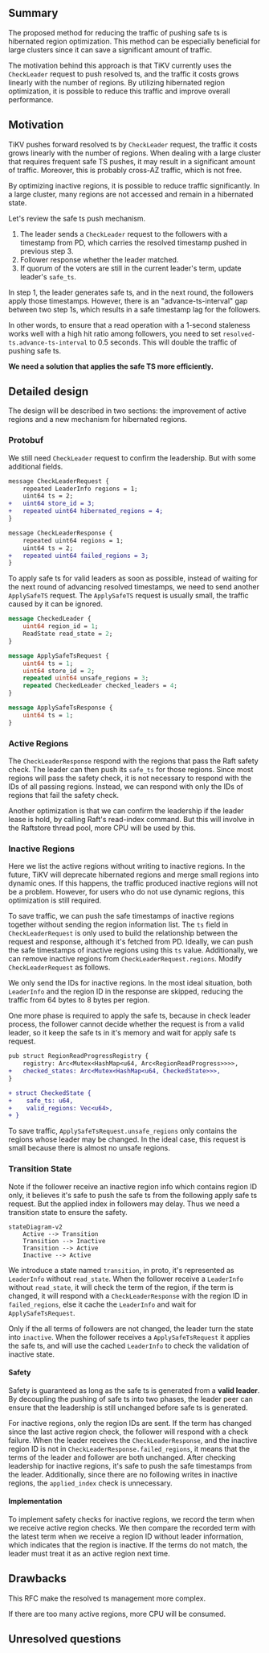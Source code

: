 ## Summary

The proposed method for reducing the traffic of pushing safe ts is hibernated region optimization. This method can be especially beneficial for large clusters since it can save a significant amount of traffic.

The motivation behind this approach is that TiKV currently uses the `CheckLeader` request to push resolved ts, and the traffic it costs grows linearly with the number of regions. By utilizing hibernated region optimization, it is possible to reduce this traffic and improve overall performance.

## Motivation

TiKV pushes forward resolved ts by `CheckLeader` request, the traffic it costs grows linearly with the number of regions. When dealing with a large cluster that requires frequent safe TS pushes, it may result in a significant amount of traffic. Moreover, this is probably cross-AZ traffic, which is not free.

By optimizing inactive regions, it is possible to reduce traffic significantly. In a large cluster, many regions are not accessed and remain in a hibernated state.

Let's review the safe ts push mechanism.

1. The leader sends a `CheckLeader` request to the followers with a timestamp from PD, which carries the resolved timestamp pushed in previous step 3.
2. Follower response whether the leader matched.
3. If quorum of the voters are still in the current leader's term, update leader's `safe_ts`.

In step 1, the leader generates safe ts, and in the next round, the followers apply those timestamps. However, there is an "advance-ts-interval" gap between two step 1s, which results in a safe timestamp lag for the followers.

In other words, to ensure that a read operation with a 1-second staleness works well with a high hit ratio among followers, you need to set `resolved-ts.advance-ts-interval` to 0.5 seconds. This will double the traffic of pushing safe ts.

**We need a solution that applies the safe TS more efficiently.**

## Detailed design

The design will be described in two sections: the improvement of active regions and a new mechanism for hibernated regions.

### Protobuf

We still need `CheckLeader` request to confirm the leadership. But with some additional fields.

```diff
message CheckLeaderRequest {
    repeated LeaderInfo regions = 1;
    uint64 ts = 2;
+   uint64 store_id = 3;
+   repeated uint64 hibernated_regions = 4;
}

message CheckLeaderResponse {
    repeated uint64 regions = 1;
    uint64 ts = 2;
+   repeated uint64 failed_regions = 3;
}
```

To apply safe ts for valid leaders as soon as possible, instead of waiting for the next round of advancing resolved timestamps, we need to send another `ApplySafeTS` request. The `ApplySafeTS` request is usually small, the traffic caused by it can be ignored.

```protobuf
message CheckedLeader {
    uint64 region_id = 1;
    ReadState read_state = 2;
}

message ApplySafeTsRequest {
    uint64 ts = 1;
    uint64 store_id = 2;
    repeated uint64 unsafe_regions = 3;
    repeated CheckedLeader checked_leaders = 4;
}

message ApplySafeTsResponse {
    uint64 ts = 1;
}
```

### Active Regions

The `CheckLeaderResponse` respond with the regions that pass the Raft safety check. The leader can then push its `safe_ts` for those regions. Since most regions will pass the safety check, it is not necessary to respond with the IDs of all passing regions. Instead, we can respond with only the IDs of regions that fail the safety check.

Another optimization is that we can confirm the leadership if the leader lease is hold, by calling Raft's read-index command. But this will involve in the Raftstore thread pool, more CPU will be used by this.

### Inactive Regions

Here we list the active regions without writing to inactive regions. In the future, TiKV will deprecate hibernated regions and merge small regions into dynamic ones. If this happens, the traffic produced inactive regions will not be a problem. However, for users who do not use dynamic regions, this optimization is still required.

To save traffic, we can push the safe timestamps of inactive regions together without sending the region information list. The `ts` field in `CheckLeaderRequest` is only used to build the relationship between the request and response, although it's fetched from PD. Ideally, we can push the safe timestamps of inactive regions using this `ts` value. Additionally, we can remove inactive regions from `CheckLeaderRequest.regions`. Modify `CheckLeaderRequest` as follows.

We only send the IDs for inactive regions. In the most ideal situation, both `LeaderInfo` and the region ID in the response are skipped, reducing the traffic from 64 bytes to 8 bytes per region.

One more phase is required to apply the safe ts, because in check leader process, the follower cannot decide whether the request is from a valid leader, so it keep the safe ts in it's memory and wait for apply safe ts request.

```diff
pub struct RegionReadProgressRegistry {
    registry: Arc<Mutex<HashMap<u64, Arc<RegionReadProgress>>>>,
+   checked_states: Arc<Mutex<HashMap<u64, CheckedState>>>,
}

+ struct CheckedState {
+    safe_ts: u64,
+    valid_regions: Vec<u64>,
+ }
```

To save traffic, `ApplySafeTsRequest.unsafe_regions` only contains the regions whose leader may be changed. In the ideal case, this request is small because there is almost no unsafe regions.

### Transition State

Note if the follower receive an inactive region info which contains region ID only, it believes it's safe to push the safe ts from the following apply safe ts request. But the applied index in followers may delay. Thus we need a transition state to ensure the safety.

```mermaid
stateDiagram-v2
    Active --> Transition
    Transition --> Inactive
    Transition --> Active
    Inactive --> Active
```

We introduce a state named `transition`, in proto, it's represented as `LeaderInfo` without `read_state`. When the follower receive a `LeaderInfo` without `read_state`, it will check the term of the region, if the term is changed, it will respond with a `CheckLeaderResponse` with the region ID in `failed_regions`, else it cache the `LeaderInfo` and wait for `ApplySafeTsRequest`.

Only if the all terms of followers are not changed, the leader turn the state into `inactive`. When the follower receives a `ApplySafeTsRequest` it applies the safe ts, and will use the cached `LeaderInfo` to check the validation of inactive state.

#### Safety

Safety is guaranteed as long as the safe ts is generated from a **valid leader**. By decoupling the pushing of safe ts into two phases, the leader peer can ensure that the leadership is still unchanged before safe ts is generated.

For inactive regions, only the region IDs are sent. If the term has changed since the last active region check, the follower will respond with a check failure. When the leader receives the `CheckLeaderResponse`, and the inactive region ID is not in `CheckLeaderResponse.failed_regions`, it means that the terms of the leader and follower are both unchanged. After checking leadership for inactive regions, it's safe to push the safe timestamps from the leader. Additionally, since there are no following writes in inactive regions, the `applied_index` check is unnecessary.

#### Implementation

To implement safety checks for inactive regions, we record the term when we receive active region checks. We then compare the recorded term with the latest term when we receive a region ID without leader information, which indicates that the region is inactive. If the terms do not match, the leader must treat it as an active region next time.

## Drawbacks

This RFC make the resolved ts management more complex.

If there are too many active regions, more CPU will be consumed.

## Unresolved questions

